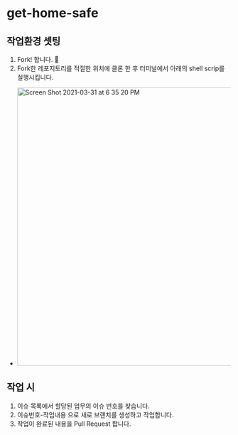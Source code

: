 # get-home-safe

## 작업환경 셋팅
1. Fork! 합니다. 🍴
2. Fork한 레포지토리를 적절한 위치에 클론 한 후 터미널에서 아래의 shell scrip를 실행시킵니다.
- <img width="626" alt="Screen Shot 2021-03-31 at 6 35 20 PM" src="https://user-images.githubusercontent.com/20037035/113123794-db0bfe00-924f-11eb-94a2-9bd5f1a41f30.png">

## 작업 시
1. 이슈 목록에서 할당된 업무의 이슈 번호를 찾습니다.
2. 이슈번호-작업내용 으로 새로 브랜치를 생성하고 작업합니다.
3. 작업이 완료된 내용을 Pull Request 합니다.
